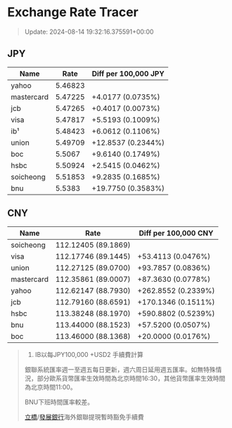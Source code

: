 # Exchange Rate Tracer

> Update: 2024-08-14 19:32:16.375591+00:00

## JPY

| Name       |    Rate | Diff per 100,000 JPY   |
|------------|---------|------------------------|
| yahoo      | 5.46823 |                        |
| mastercard | 5.47225 | +4.0177 (0.0735%)      |
| jcb        | 5.47265 | +0.4017 (0.0073%)      |
| visa       | 5.47817 | +5.5193 (0.1009%)      |
| ib¹        | 5.48423 | +6.0612 (0.1106%)      |
| union      | 5.49709 | +12.8537 (0.2344%)     |
| boc        | 5.5067  | +9.6140 (0.1749%)      |
| hsbc       | 5.50924 | +2.5415 (0.0462%)      |
| soicheong  | 5.51853 | +9.2835 (0.1685%)      |
| bnu        | 5.5383  | +19.7750 (0.3583%)     |

## CNY

| Name       | Rate                | Diff per 100,000 CNY   |
|------------|---------------------|------------------------|
| soicheong  | 112.12405	(89.1869) |                        |
| visa       | 112.17746	(89.1445) | +53.4113 (0.0476%)     |
| union      | 112.27125	(89.0700) | +93.7857 (0.0836%)     |
| mastercard | 112.35861	(89.0007) | +87.3630 (0.0778%)     |
| yahoo      | 112.62147	(88.7930) | +262.8552 (0.2339%)    |
| jcb        | 112.79160	(88.6591) | +170.1346 (0.1511%)    |
| hsbc       | 113.38248	(88.1970) | +590.8802 (0.5239%)    |
| bnu        | 113.44000	(88.1523) | +57.5200 (0.0507%)     |
| boc        | 113.46000	(88.1368) | +20.0000 (0.0176%)     |


> 1. IB以每JPY100,000 +USD2 手續費計算
>
> 銀聯系統匯率週一至週五每日更新，週六周日延用週五匯率。如無特殊情況，部分歐系貨幣匯率生效時間為北京時間16:30，其他貨幣匯率生效時間為北京時間11:00。
>
> BNU下班時間匯率較差。
>
> [立橋](https://www.wlbank.com.mo/uploads/ueditor/file/20181211/1544536513900230.pdf)/[發展銀行](https://www.mdb.com.mo/Service_Charges_20230728.pdf)海外銀聯提現暫時豁免手續費


